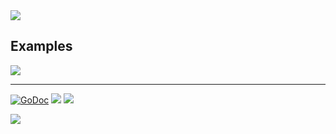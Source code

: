 <img src="http://tjholowaychuk.com:6000/svg/title/GO/PROGRESS">

## Examples

![](https://user-images.githubusercontent.com/4562878/75091204-e7ad2580-556a-11ea-8302-4b38b0cfcad9.gif)

---

[![GoDoc](https://godoc.org/github.com/tj/go-progress?status.svg)](https://godoc.org/github.com/tj/go-progress)
![](https://img.shields.io/badge/license-MIT-blue.svg)
![](https://img.shields.io/badge/status-stable-green.svg)

<a href="https://apex.sh"><img src="http://tjholowaychuk.com:6000/svg/sponsor"></a>
